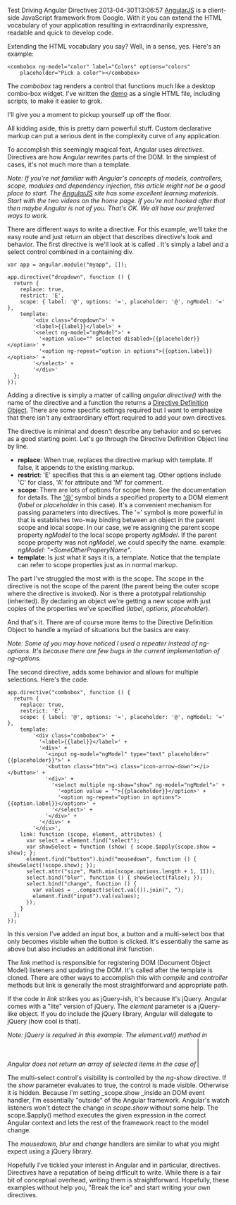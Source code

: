 Test Driving Angular Directives
2013-04-30T13:06:57
[AngularJS](http://angularjs.org) is a client-side JavaScript framework from Google. With it you can extend the HTML vocabulary of your application resulting in extraordinarily expressive, readable and quick to develop code.

Extending the HTML vocabulary you say? Well, in a sense, yes. Here's an example:
    
    <combobox ng-model="color" label="Colors" options="colors"   
        placeholder="Pick a color"></combobox>

  


The _combobox_ tag renders a control that functions much like a desktop combo-box widget. I've written the [demo](/cdn/samples/angulardirective.html) as a single HTML file, including scripts, to make it easier to grok.

I'll give you a moment to pickup yourself up off the floor.

All kidding aside, this is pretty darn powerful stuff. Custom declarative markup can put a serious dent in the complexity curve of any application.

To accomplish this seemingly magical feat, Angular uses _directives_. Directives are how Angular rewrites parts of the DOM. In the simplest of cases, it's not much more than a template.

_Note: If you're not familiar with Angular's concepts of models, controllers, scope, modules and dependency injection, this article might not be a good place to start. The _[_AngularJS_](http://angularjs.org)_ site has some excellent learning materials. Start with the two videos on the home page. If you're not hooked after that then maybe Angular is not of you. That's OK. We all have our preferred ways to work._

There are different ways to write a directive. For this example, we'll take the easy route and just return an object that describes directive's look and behavior. The first directive is we'll look at is called _<dropdown>_. It's simply a label and a select control combined in a containing div.
    
    var app = angular.module("myapp", []);  
       
    app.directive("dropdown", function () {  
      return {  
        replace: true,  
        restrict: 'E',  
        scope: { label: '@', options: '=', placeholder: '@', ngModel: '=' },  
        template:  
            '<div class="dropdown">' +  
            '<label>{{label}}</label>' +  
            '<select ng-model="ngModel">' +  
              '<option value="" selected disabled>{{placeholder}}</option>' +  
              '<option ng-repeat="option in options">{{option.label}}</option>' +  
            '</select>' +  
            '</div>'  
      };  
    });

  


Adding a directive is simply a matter of calling _angular.directive()_ with the name of the directive and a function the returns a [Directive Definition Object](http://docs.angularjs.org/guide/directive). There are some specific settings required but I want to emphasize that there isn't any extraordinary effort required to add your own directives.

The _<dropdown>_ directive is minimal and doesn't describe any behavior and so serves as a good starting point. Let's go through the Directive Definition Object line by line.

  * **replace**: When true, replaces the directive markup with template. If false, it appends to the existing markup. 
  * **restrict**: 'E' specifies that this is an element tag. Other options include 'C' for class, 'A' for attribute and 'M' for comment. 
  * **scope**: There are lots of options for scope here. See the documentation for details. The ['@'](mailto:'@') symbol binds a specified property to a DOM element (_label_ or _placeholder_ in this case). It's a convenient mechanism for passing parameters into directives. The '=' symbol is more powerful in that is establishes two-way binding between an object in the parent scope and local scope. In our case, we're assigning the parent scope property _ngModel_ to the local scope property _ngModel_. If the parent scope property was not _ngModel_, we could specify the name. example: _ngModel: "=SomeOtherProperyName"_. 
  * **template**: Is just what it says it is, a template. Notice that the template can refer to scope properties just as in normal markup.

The part I've struggled the most with is the scope. The scope in the directive is not the scope of the parent (the parent being the outer scope where the directive is invoked). Nor is there a prototypal relationship (inherited). By declaring an object we're getting a new scope with just copies of the properties we've specified (_label_, _options_, _placeholder_). 

And that's it. There are of course more items to the Directive Definition Object to handle a myriad of situations but the basics are easy.

_Note: Some of you may have noticed I used a repeater instead of ng-options. It's because there are few bugs in the current implementation of ng-options._

The second directive, _<combobox>_ adds some behavior and allows for multiple selections. Here's the code.
    
    app.directive("combobox", function () {  
      return {  
        replace: true,  
        restrict: 'E',  
        scope: { label: '@', options: '=', placeholder: '@', ngModel: '=' },  
        template:  
            '<div class="combobox">' +  
              '<label>{{label}}</label>' +  
              '<div>' +  
                '<input ng-model="ngModel" type="text" placeholder="{{placeholder}}">' +  
                '<button class="btn"><i class="icon-arrow-down"></i></button>' +  
                '<div>' +  
                  '<select multiple ng-show="show" ng-model="ngModel">' +  
                    '<option value = "">{{placeholder}}</option>' +  
                    '<option ng-repeat="option in options">{{option.label}}</option>' +  
                  '</select>' +  
                '</div>' +  
              '</div>' +  
            '</div>',  
        link: function (scope, element, attributes) {  
          var select = element.find("select");  
          var showSelect = function (show) { scope.$apply(scope.show = show); };  
          element.find("button").bind("mousedown", function () { showSelect(!scope.show); });  
          select.attr("size", Math.min(scope.options.length + 1, 11));  
          select.bind("blur", function () { showSelect(false); });  
          select.bind("change", function () {  
            var values = _.compact(select.val()).join(", ");  
            element.find("input").val(values);  
          });  
        }  
      };  
    });

In this version I've added an input box, a button and a multi-select box that only becomes visible when the button is clicked. It's essentially the same as _<dropdown>_ above but also includes an additional _link_ function.

The _link_ method is responsible for registering DOM (Document Object Model) listeners and updating the DOM. It's called after the template is cloned. There are other ways to accomplish this with _compile_ and _controller_ methods but link is generally the most straightforward and appropriate path.

If the code in _link_ strikes you as jQuery-ish, it's because it's jQuery. Angular comes with a "lite" version of jQuery. The _element_ parameter is a jQuery-like object. If you do include the jQuery library, Angular will delegate to jQuery (how cool is that).

_Note: jQuery is required in this example. The element.val() method in Angular does not return an array of selected items in the case of <select multiple>. I've submitted a bug on this._

The multi-select control's visibility is controlled by the _ng-show_ directive. If the _show_ parameter evaluates to true, the control is made visible. Otherwise it is hidden. Because I'm setting _scope.show _inside an DOM event handler, I'm essentially "outside" of the Angular framework. Angular's watch listeners won't detect the change in _scope.show_ without some help. The scope.$apply() method executes the given expression in the correct Angular context and lets the rest of the framework react to the model change.

The _mousedown_, _blur_ and _change_ handlers are similar to what you might expect using a jQuery library.

Hopefully I've tickled your interest in Angular and in particular, directives. Directives have a reputation of being difficult to write. While there is a fair bit of conceptual overhead, writing them is straightforward. Hopefully, these examples without help you, "Break the ice" and start writing your own directives.
